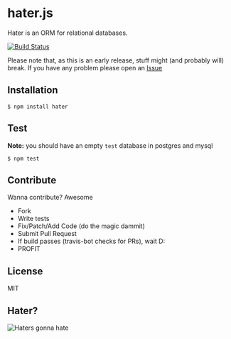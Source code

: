 hater.js
========

Hater is an ORM for relational databases.

[![Build Status](https://secure.travis-ci.org/yawnt/hater.png?branch=master)](http://travis-ci.org/yawnt/hater)

Please note that, as this is an early release, stuff might (and probably will) break. If you have any problem please open an [Issue](https://github.com/yawnt/hater/issues)

## Installation

```
$ npm install hater
```

## Test

__Note:__ you should have an empty ```test``` database in postgres and mysql

```
$ npm test
```

## Contribute

Wanna contribute? Awesome

- Fork
- Write tests
- Fix/Patch/Add Code (do the magic dammit)
- Submit Pull Request
- If build passes (travis-bot checks for PRs), wait D:
- PROFIT

## License

MIT

## Hater?

![Haters gonna hate](http://i.imgur.com/Wp2ck.jpg)
